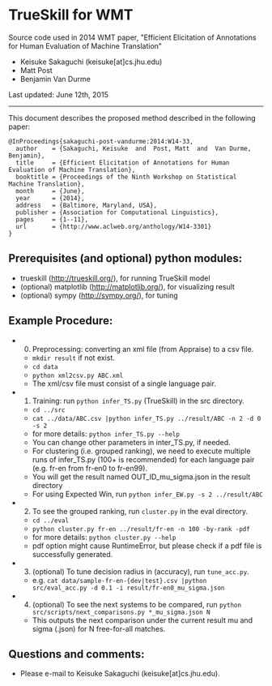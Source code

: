 # TrueSkill for WMT

Source code used in 2014 WMT paper, "Efficient Elicitation of Annotations for Human Evaluation of Machine Translation"

- Keisuke Sakaguchi (keisuke[at]cs.jhu.edu)
- Matt Post
- Benjamin Van Durme

Last updated: June 12th, 2015

- - -

This document describes the proposed method described in the following paper:

    @InProceedings{sakaguchi-post-vandurme:2014:W14-33,
      author    = {Sakaguchi, Keisuke  and  Post, Matt  and  Van Durme, Benjamin},
      title     = {Efficient Elicitation of Annotations for Human Evaluation of Machine Translation},
      booktitle = {Proceedings of the Ninth Workshop on Statistical Machine Translation},
      month     = {June},
      year      = {2014},
      address   = {Baltimore, Maryland, USA},
      publisher = {Association for Computational Linguistics},
      pages     = {1--11},
      url       = {http://www.aclweb.org/anthology/W14-3301}
    }


## Prerequisites (and optional) python modules:
 - trueskill (http://trueskill.org/), for running TrueSkill model
 - (optional) matplotlib (http://matplotlib.org/), for visualizing result
 - (optional) sympy (http://sympy.org/), for tuning


## Example Procedure:
+ 0) Preprocessing: converting an xml file (from Appraise) to a csv file.
    * `mkdir result` if not exist.
    * `cd data`
    * `python xml2csv.py ABC.xml`
    * The xml/csv file must consist of a single language pair.

+ 1) Training: run `python infer_TS.py` (TrueSkill) in the src directory.
    * `cd ../src`
    * `cat ../data/ABC.csv |python infer_TS.py ../result/ABC -n 2 -d 0 -s 2`
    * for more details: `python infer_TS.py --help`
    * You can change other parameters in inter_TS.py, if needed.
    * For clustering (i.e. grouped ranking), we need to execute multiple runs of infer_TS.py (100+ is recommended) for each language pair (e.g. fr-en from fr-en0 to fr-en99).
    * You will get the result named OUT_ID_mu_sigma.json in the result directory
    * For using Expected Win, run `python infer_EW.py -s 2 ../result/ABC`

+ 2) To see the grouped ranking, run `cluster.py` in the eval directory.
    * `cd ../eval`
    * `python cluster.py fr-en ../result/fr-en -n 100 -by-rank -pdf`
    * for more details: `python cluster.py --help`
    * pdf option might cause RuntimeError, but please check if a pdf file is successfully generated.

+ 3) (optional) To tune decision radius in (accuracy), run `tune_acc.py`.
    * e.g. `cat data/sample-fr-en-{dev|test}.csv |python src/eval_acc.py -d 0.1 -i result/fr-en0_mu_sigma.json`

+ 4) (optional) To see the next systems to be compared, run `python src/scripts/next_comparisons.py *_mu_sigma.json N`
    * This outputs the next comparison under the current result mu and sigma (.json) for N free-for-all matches.


## Questions and comments:
 - Please e-mail to Keisuke Sakaguchi (keisuke[at]cs.jhu.edu).
